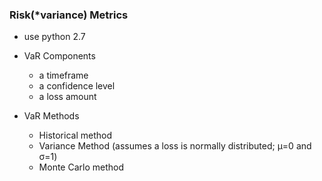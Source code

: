 ### Risk(*variance) Metrics
- use python 2.7
- VaR Components
  - a timeframe
  - a confidence level
  - a loss amount
  
- VaR Methods
  - Historical method
  - Variance Method (assumes a loss is normally distributed; μ=0 and σ=1)
  - Monte Carlo method
